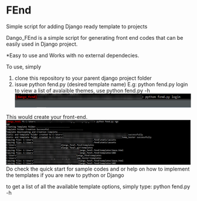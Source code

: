 # FEnd
Simple script for adding Django ready template to projects

Dango_FEnd is a simple script for generating front end codes that can be easily used in Django project.

*Easy to use and Works with no external dependecies.

To use, simply <br />
1. clone this repository to your parent django project folder <br />
2. issue python fend.py (desired template name)
E.g:
python fend.py login <br />
to view a list of avalaible themes, use python fend.py -h
![Screenshot](blur_instruction.PNG)


This would create your front-end.
![Screenshot](blur_workingscreen2.PNG)
Do check the quick start for sample codes and or help on how to implement the templates if you are new to python or Django

to get a list of all the available template options, simply type:
python fend.py -h



